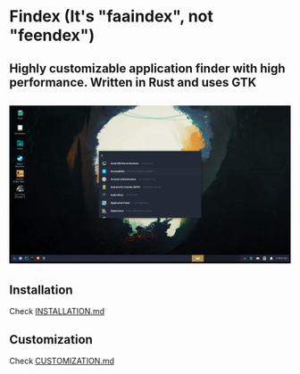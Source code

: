 # Findex (It's "faaindex", not "feendex")
Highly customizable application finder with high performance. Written in Rust and uses GTK
------
![Screenshot](Screenshot_20211106_111608.png)
------

## Installation
Check [INSTALLATION.md](./INSTALLATION.md)

## Customization
Check [CUSTOMIZATION.md](./CUSTOMIZATION.md)
